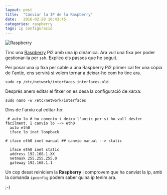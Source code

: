 ```yaml
---
layout: post
title:  "Canviar la IP de la Raspberry"
date:   2016-02-20 10:43:45
categories: raspberry
tags: ip configuració
---
```


![Raspberry](http://techedemic.com/wp-content/uploads/2014/08/raspberry-pi-xl.gif  "Raspberry")

Tinc una [Raspberry](https://www.raspberrypi.org) Pi2 amb una ip dinàmica. Ara vull una fixa per poder gestionar-la per `ssh`. Explico els passos que he seguit.

Per posar una ip fixa per cable a una Raspberry Pi2 primer cal fer una còpia de l'antic, ens servirà si volem tornar a deixar-ho com ho tinc ara.

    sudo cp /etc/network/interfaces interfaces.old

Després anem editar el fitxer on es desa la configuració de xarxa:

    sudo nano -w /etc/network/interfaces

Dins de l'arxiu cal editar-ho:

	 # auto lo # ho comento i deixo l'antic per si ho vull desfer fàcilment. I canvio lo --> eth0
      auto eth0
      iface lo inet loopback
    
    # iface eth0 inet manual ## canvio manual --> static

      iface eth0 inet static
      address 192.168.1.XX 
      netmask 255.255.255.0
      gateway 192.168.1.1
  
Un cop desat reiniciem la **Raspberry** i comprovem que ha canviat la ip, amb la comanda `ipconfig` podem saber quina ip tenim ara.

;-)

